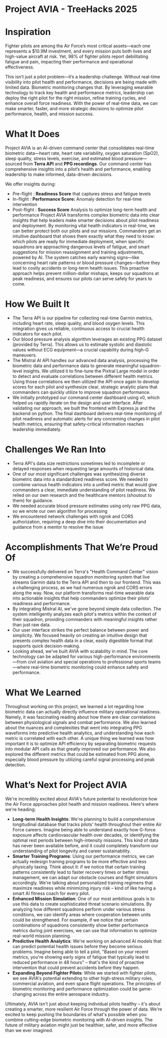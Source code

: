# Project AVIA - TreeHacks 2025

# Inspiration
Fighter pilots are among the Air Force’s most critical assets—each one represents a $10.9M investment, and every mission puts both lives and high-value aircraft at risk. Yet, 98% of fighter pilots report debilitating fatigue and pain, impacting their performance and operational effectiveness.

This isn’t just a pilot problem—it’s a leadership challenge. Without real-time visibility into pilot health and performance, decisions are being made with limited data. Biometric monitoring changes that. By leveraging wearable technology to track key health and performance metrics, leadership can deploy the right pilot for the right mission, refine training cycles, and enhance overall force readiness. With the power of real-time data, we can make smarter, faster, and more strategic decisions to optimize pilot performance, health, and mission success.

# What It Does
Project AVIA is an AI-driven command center that consolidates real-time biometric data—heart rate, heart rate variability, oxygen saturation (SpO2), sleep quality, stress levels, exercise, and estimated blood pressure—sourced from **Terra API** and **PPG recordings**. Our command center has comprehensive insights into a pilot’s health and performance, enabling leadership to make informed, data-driven decisions.  

We offer insights during:
- Pre-flight : **Readiness Score** that captures stress and fatigue levels
- In-flight : **Performance Score:** Anomaly detection for real-time intervention
- Post-flight : **Success Score** Analysis to optimize long-term health and performance
Project AVIA transforms complex biometric data into clear insights that help leaders make smarter decisions about pilot readiness and deployment. By monitoring vital health indicators in real-time, we can better protect both our pilots and our missions. Commanders get an intuitive dashboard that shows them exactly what they need to know: which pilots are ready for immediate deployment, when specific squadrons are approaching dangerous levels of fatigue, and smart suggestions for mission reassignment and training adjustments, powered by AI.
The system catches early warning signs—like concerning heart rate patterns or blood pressure changes—before they lead to costly accidents or long-term health issues. This proactive approach helps prevent million-dollar mishaps, keeps our squadrons at peak readiness, and ensures our pilots can serve safely for years to come.

# How We Built It
- The Terra API is our pipeline for collecting real-time Garmin metrics, including heart rate, sleep quality, and blood oxygen levels. This integration gives us reliable, continuous access to crucial health indicators for each pilot.
- Our blood pressure analysis algorithm leverages an existing PPG dataset (provided by Terra). This allows us to estimate systolic and diastolic values without ECG equipment—a crucial capability during high-G maneuvers.
- The Mistral AI API handles our advanced data analysis, processing the biometric data and performance data to generate meaningful squadron-level insights. We utilized it to fine-tune the Pixtral Large model in order to detect and evaluate correlations between different health metrics. Using those correlations we then utilized the API once again to develop scores for each pilot and synthesize clear, strategic analytic plans that commanders can quickly utilize to improve squadron performance.
- We initially prototyped our command center dashboard using v0, which helped us rapidly iterate on the design and user interface. After validating our approach, we built the frontend with Express.js and the backend on python. The final dashboard delivers real-time monitoring of pilot readiness and automatic alerts for any concerning changes in pilot health metrics, ensuring that safety-critical information reaches leadership immediately.

# Challenges We Ran Into
- Terra API's data size restrictions sometimes led to incomplete or delayed responses when requesting large amounts of historical data.
- One of our most significant challenges was synthesizing diverse biometric data into a standardized readiness score. We needed to combine various health indicators into a unified metric that would give commanders a clear, immediate understanding of pilot readiness. We relied on our own research and the healthcare mentors (shoutout to them) for guidance. 
- We needed accurate blood pressure estimates using only raw PPG data, so we wrote our own algorithm for processing 
- We encountered network challenges with ngrok and CORS authorization, requiring a deep dive into their documentation and guidance from a mentor to resolve the issue

# Accomplishments That We’re Proud Of
- We successfully delivered on Terra's "Health Command Center" vision by creating a comprehensive squadron monitoring system that live streams Garmin data to the Terra API and then to our frontend. This was a challenging process, as we had numerous ngrok and CORS errors along the way. Now, our platform transforms real-time wearable data into actionable insights that help commanders optimize their pilots' readiness and performance.
- By integrating Mistral AI, we've gone beyond simple data collection. The system intelligently analyzes each pilot's metrics within the context of their squadron, providing commanders with meaningful insights rather than just raw data.
- Our user interface strikes the perfect balance between power and simplicity. We focused heavily on creating an intuitive design that presents complex health data in a clear, easily digestible format that supports quick decision-making.
- Looking ahead, we've built AVIA with scalability in mind. The core technology can be adapted for various high-performance environments—from civil aviation and special operations to professional sports teams—where real-time biometric monitoring could enhance safety and performance.

# What We Learned
Throughout working on this project, we learned a lot regarding how biometric data can actually directly influence military operational readiness. Namely, it was fascinating reading about how there are clear correlations between physiological signals and combat performance. We also learned about the nuances and complexities that went into integrating PPG waveforms into predictive health analytics, and understanding how each metric is correlated with each other. A unique thing we learned was how important it is to optimize API efficiency by separating biometric requests into modular API calls as that greatly improved our performance. We also explored the different metrics that could be estimated from PPG alone, especially blood pressure by utilizing careful signal processing and peak detection.

# What’s Next for Project AVIA
We're incredibly excited about AVIA's future potential to revolutionize how the Air Force approaches pilot health and mission readiness. Here's where we're heading:

- **Long-term Health Insights**: We're planning to build a comprehensive longitudinal database that tracks pilots' health throughout their entire Air Force careers. Imagine being able to understand exactly how G-force exposure affects cardiovascular health over decades, or identifying the optimal rest periods between high-intensity missions. This kind of data has never been available before, and it could completely transform our understanding of pilot longevity and career sustainability.
- **Smarter Training Programs**: Using our performance metrics, we can actually redesign training programs to be more effective and less physically taxing. Think about it: if we notice that certain training patterns consistently lead to faster recovery times or better stress management, we can adapt our obstacle courses and flight simulators accordingly. We're talking about personalized training regimens that maximize readiness while minimizing injury risk – kind of like having a smart AI fitness coach for every pilot.
- **Enhanced Mission Simulation**: One of our most ambitious goals is to use this data to create sophisticated threat scenario simulations. By analyzing how different squadrons perform under various stress conditions, we can identify areas where cooperation between units could be strengthened. For example, if we notice that certain combinations of squadrons consistently show better performance metrics during joint exercises, we can use that information to optimize real-world mission planning.
- **Predictive Health Analytics**: We're working on advanced AI models that can predict potential health issues before they become serious problems. Imagine being able to tell a pilot, "Based on your recent metrics, you're showing early signs of fatigue that typically lead to reduced performance in 48 hours" – that's the kind of proactive intervention that could prevent accidents before they happen.
- **Expanding Beyond Fighter Pilots**: While we started with fighter pilots, we see AVIA's potential extending to other high-stress military roles, commercial aviation, and even space flight operations. The principles of biometric monitoring and performance optimization could be game-changing across the entire aerospace industry.

Ultimately, AVIA isn't just about keeping individual pilots healthy – it's about creating a smarter, more resilient Air Force through the power of data. We're excited to keep pushing the boundaries of what's possible when you combine cutting-edge biometric monitoring with AI-driven insights. The future of military aviation might just be healthier, safer, and more effective than we ever imagined.
